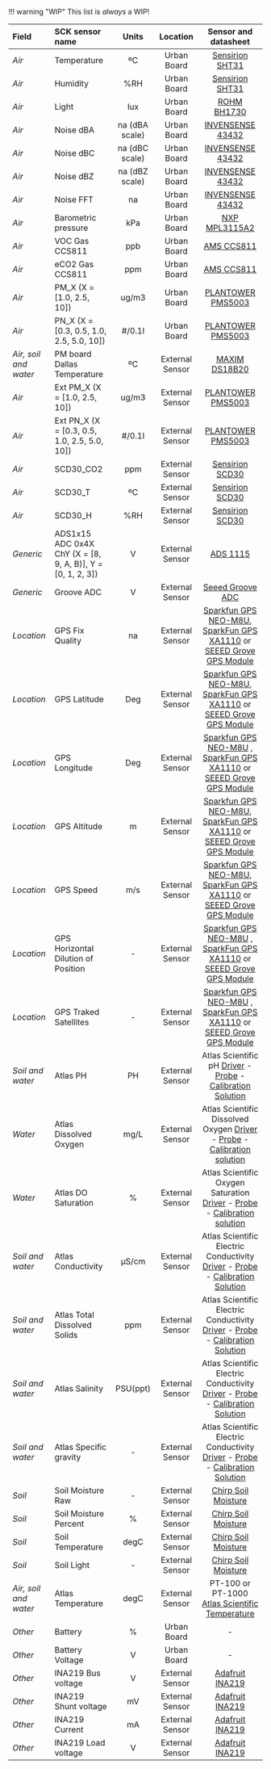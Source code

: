 !!! warning "WIP"
    This list is _always_ a WIP!

| Field | SCK sensor name | Units | Location | Sensor and datasheet |
| :--- | :--- | :---: | :---: | :---: |
| *Air* | Temperature | ºC | Urban Board | [Sensirion SHT31](https://www.sensirion.com/fileadmin/user_upload/customers/sensirion/Dokumente/2_Humidity_Sensors/) |
| *Air* | Humidity | %RH |  Urban Board | [Sensirion SHT31](https://www.sensirion.com/fileadmin/user_upload/customers/sensirion/Dokumente/2_Humidity_Sensors/) |
| *Air* | Light | lux | Urban Board | [ROHM BH1730](http://rohmfs.rohm.com/en/products/databook/datasheet/ic/sensor/light/bh1721fvc-e.pdf) |
| *Air* | Noise dBA | na (dBA scale) | Urban Board | [INVENSENSE 43432](https://www.invensense.com/wp-content/uploads/2015/02/ICS-43432-data-sheet-v1.3.pdf) |
| *Air* | Noise dBC | na (dBC scale) | Urban Board | [INVENSENSE 43432](https://www.invensense.com/wp-content/uploads/2015/02/ICS-43432-data-sheet-v1.3.pdf) |
| *Air* | Noise dBZ | na (dBZ scale) | Urban Board | [INVENSENSE 43432](https://www.invensense.com/wp-content/uploads/2015/02/ICS-43432-data-sheet-v1.3.pdf) |
| *Air* | Noise FFT | na | Urban Board | [INVENSENSE 43432](https://www.invensense.com/wp-content/uploads/2015/02/ICS-43432-data-sheet-v1.3.pdf) |
| *Air* | Barometric pressure | kPa | Urban Board | [NXP MPL3115A2](http://www.nxp.com/docs/en/data-sheet/MPL3115A2.pdf)|
| *Air* | VOC Gas CCS811 | ppb | Urban Board | [AMS CCS811](https://www.sciosense.com/wp-content/uploads/2020/01/SC-001232-DS-2-CCS811B-Datasheet-Revision-2.pdf) |
| *Air* | eCO2 Gas CCS811 | ppm | Urban Board | [AMS CCS811](https://www.sciosense.com/wp-content/uploads/2020/01/SC-001232-DS-2-CCS811B-Datasheet-Revision-2.pdf) |
| *Air* | PM_X (X = [1.0, 2.5, 10]) | ug/m3 | Urban Board | [PLANTOWER PMS5003](https://aqicn.org/air/view/sensor/spec/pms5003.pdf) |
| *Air* | PN_X (X = [0.3, 0.5, 1.0, 2.5, 5.0, 10]) | #/0.1l | Urban Board | [PLANTOWER PMS5003](https://aqicn.org/air/view/sensor/spec/pms5003.pdf) |
| *Air, soil and water* | PM board Dallas Temperature | ºC | External Sensor | [MAXIM DS18B20](https://datasheets.maximintegrated.com/en/ds/DS18B20.pdf) |
| *Air* | Ext PM_X (X = [1.0, 2.5, 10]) | ug/m3 | External Sensor | [PLANTOWER PMS5003](https://aqicn.org/air/view/sensor/spec/pms5003.pdf) |
| *Air* | Ext PN_X (X = [0.3, 0.5, 1.0, 2.5, 5.0, 10]) | #/0.1l | External Sensor | [PLANTOWER PMS5003](https://aqicn.org/air/view/sensor/spec/pms5003.pdf) |
| *Air* | SCD30_CO2 | ppm | External Sensor | [Sensirion SCD30](https://files.seeedstudio.com/wiki/Grove-CO2-Temperature-Humidity-Sensor-SCD30/res/Sensirion_CO2_Sensors_SCD30_Datasheet.pdf) |
| *Air* | SCD30_T | ºC | External Sensor | [Sensirion SCD30](https://files.seeedstudio.com/wiki/Grove-CO2-Temperature-Humidity-Sensor-SCD30/res/Sensirion_CO2_Sensors_SCD30_Datasheet.pdf) |
| *Air* | SCD30_H | %RH | External Sensor | [Sensirion SCD30](https://files.seeedstudio.com/wiki/Grove-CO2-Temperature-Humidity-Sensor-SCD30/res/Sensirion_CO2_Sensors_SCD30_Datasheet.pdf) |
| *Generic* | ADS1x15 ADC 0x4X ChY (X = [8, 9, A, B)], Y = [0, 1, 2, 3]) | V | External Sensor | [ADS 1115](https://www.ti.com/lit/ds/symlink/ads1115.pdf) |
| *Generic* | Groove ADC | V | External Sensor | [Seeed Groove ADC](http://wiki.seeedstudio.com/Grove-I2C_ADC/) |
| *Location* | GPS Fix Quality| na | External Sensor | [Sparkfun GPS NEO-M8U](https://www.sparkfun.com/products/16329), [SparkFun GPS XA1110](https://www.sparkfun.com/products/14414) or [SEEED Grove GPS Module](https://www.seeedstudio.com/Grove-GPS-Module.html) |
| *Location* | GPS Latitude | Deg | External Sensor | [Sparkfun GPS NEO-M8U](https://www.sparkfun.com/products/16329), [SparkFun GPS XA1110](https://www.sparkfun.com/products/14414) or [SEEED Grove GPS Module](https://www.seeedstudio.com/Grove-GPS-Module.html)  |
| *Location* | GPS Longitude| Deg | External Sensor | [Sparkfun GPS NEO-M8U](https://www.sparkfun.com/products/16329) , [SparkFun GPS XA1110](https://www.sparkfun.com/products/14414) or [SEEED Grove GPS Module](https://www.seeedstudio.com/Grove-GPS-Module.html)  |
| *Location* | GPS Altitude| m | External Sensor | [Sparkfun GPS NEO-M8U](https://www.sparkfun.com/products/16329), [SparkFun GPS XA1110](https://www.sparkfun.com/products/14414) or [SEEED Grove GPS Module](https://www.seeedstudio.com/Grove-GPS-Module.html)  |
| *Location* | GPS Speed| m/s | External Sensor |  [Sparkfun GPS NEO-M8U](https://www.sparkfun.com/products/16329), [SparkFun GPS XA1110](https://www.sparkfun.com/products/14414) or [SEEED Grove GPS Module](https://www.seeedstudio.com/Grove-GPS-Module.html) |
| *Location* | GPS Horizontal Dilution of Position | - | External Sensor |  [Sparkfun GPS NEO-M8U](https://www.sparkfun.com/products/16329) , [SparkFun GPS XA1110](https://www.sparkfun.com/products/14414) or [SEEED Grove GPS Module](https://www.seeedstudio.com/Grove-GPS-Module.html)  |
| *Location* | GPS Traked Satellites | - | External Sensor |  [Sparkfun GPS NEO-M8U](https://www.sparkfun.com/products/16329) , [SparkFun GPS XA1110](https://www.sparkfun.com/products/14414) or [SEEED Grove GPS Module](https://www.seeedstudio.com/Grove-GPS-Module.html)  |
| *Soil and water* | Atlas PH | PH | External Sensor | Atlas Scientific pH [Driver](https://www.atlas-scientific.com/product_pages/circuits/ezo_ph.html) - [Probe](https://www.atlas-scientific.com/product_pages/probes/ph_probe.html) - [Calibration Solution](https://atlas-scientific.com/calibration-solutions/ph-4-00-7-00-10-00-calibration-solutions/) |
| *Water* | Atlas Dissolved Oxygen | mg/L | External Sensor | Atlas Scientific Dissolved Oxygen [Driver](https://www.atlas-scientific.com/product_pages/circuits/ezo_do.html) - [Probe](https://www.atlas-scientific.com/product_pages/probes/do_probe.html) - [Calibration solution](https://atlas-scientific.com/calibration-solutions/dissolved-oxygen-calibration-solution/) |
| *Water* | Atlas DO Saturation | % | External Sensor | Atlas Scientific Oxygen Saturation [Driver](https://www.atlas-scientific.com/product_pages/circuits/ezo_do.html) - [Probe](https://www.atlas-scientific.com/product_pages/probes/do_probe.html) - [Calibration solution](https://atlas-scientific.com/calibration-solutions/dissolved-oxygen-calibration-solution/) |
| *Soil and water* | Atlas Conductivity | µS/cm | External Sensor | Atlas Scientific Electric Conductivity [Driver](https://www.atlas-scientific.com/product_pages/circuits/ezo_ec.html) - [Probe](https://atlas-scientific.com/probes/conductivity-probe-k-10/) - [Calibration Solution](https://atlas-scientific.com/calibration-solutions/conductivity-calibration-k-10-set/) |
| *Soil and water* | Atlas Total Dissolved Solids | ppm | External Sensor | Atlas Scientific Electric Conductivity [Driver](https://www.atlas-scientific.com/product_pages/circuits/ezo_ec.html) - [Probe](https://atlas-scientific.com/probes/conductivity-probe-k-10/) - [Calibration Solution](https://atlas-scientific.com/calibration-solutions/conductivity-calibration-k-10-set/) |
| *Soil and water* | Atlas Salinity | PSU(ppt) | External Sensor | Atlas Scientific Electric Conductivity [Driver](https://www.atlas-scientific.com/product_pages/circuits/ezo_ec.html) - [Probe](https://atlas-scientific.com/probes/conductivity-probe-k-10/) - [Calibration Solution](https://atlas-scientific.com/calibration-solutions/conductivity-calibration-k-10-set/) |
| *Soil and water* | Atlas Specific gravity | - | External Sensor | Atlas Scientific Electric Conductivity [Driver](https://www.atlas-scientific.com/product_pages/circuits/ezo_ec.html) - [Probe](https://atlas-scientific.com/probes/conductivity-probe-k-10/) - [Calibration Solution](https://atlas-scientific.com/calibration-solutions/conductivity-calibration-k-10-set/) |
| *Soil* | Soil Moisture Raw | - | External Sensor | [Chirp Soil Moisture](https://www.tindie.com/products/miceuz/i2c-soil-moisture-sensor/) |
| *Soil* | Soil Moisture Percent | % | External Sensor | [Chirp Soil Moisture](https://www.tindie.com/products/miceuz/i2c-soil-moisture-sensor/) |
| *Soil* | Soil Temperature | degC | External Sensor | [Chirp Soil Moisture](https://www.tindie.com/products/miceuz/i2c-soil-moisture-sensor/) |
| *Soil* | Soil Light | - | External Sensor | [Chirp Soil Moisture](https://www.tindie.com/products/miceuz/i2c-soil-moisture-sensor/) |
| *Air, soil and water* | Atlas Temperature | degC | External Sensor | PT-100 or PT-1000 [Atlas Scientific Temperature](https://www.atlas-scientific.com/product_pages/kits/temp_kit.html) |
| *Other* | Battery | % |  Urban Board | - |
| *Other* | Battery Voltage | V |  Urban Board | - |
| *Other* | INA219 Bus voltage | V | External Sensor | [Adafruit INA219](https://www.adafruit.com/product/904) |
| *Other* | INA219 Shunt voltage | mV | External Sensor | [Adafruit INA219](https://www.adafruit.com/product/904) |
| *Other* | INA219 Current | mA | External Sensor | [Adafruit INA219](https://www.adafruit.com/product/904) |
| *Other* | INA219 Load voltage | V | External Sensor | [Adafruit INA219](https://www.adafruit.com/product/904) |

